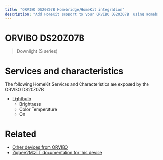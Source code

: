 ```yaml
---
title: "ORVIBO DS20Z07B Homebridge/HomeKit integration"
description: "Add HomeKit support to your ORVIBO DS20Z07B, using Homebridge, Zigbee2MQTT and homebridge-z2m."
---
```

<!---
This file has been GENERATED using src/docgen/docgen.ts
DO NOT EDIT THIS FILE MANUALLY!
-->
# ORVIBO DS20Z07B
> Downlight (S series)


# Services and characteristics
The following HomeKit Services and Characteristics are exposed by
the ORVIBO DS20Z07B

* [Lightbulb](../../light.md)
  * Brightness
  * Color Temperature
  * On


# Related
* [Other devices from ORVIBO](../index.md#orvibo)
* [Zigbee2MQTT documentation for this device](https://www.zigbee2mqtt.io/devices/DS20Z07B.html)
